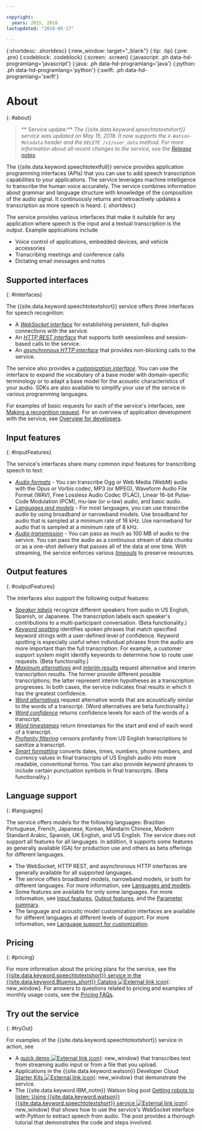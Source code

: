 ```yaml
---

copyright:
  years: 2015, 2018
lastupdated: "2018-05-17"

---
```


{:shortdesc: .shortdesc}
{:new_window: target="_blank"}
{:tip: .tip}
{:pre: .pre}
{:codeblock: .codeblock}
{:screen: .screen}
{:javascript: .ph data-hd-programlang='javascript'}
{:java: .ph data-hd-programlang='java'}
{:python: .ph data-hd-programlang='python'}
{:swift: .ph data-hd-programlang='swift'}

# About
{: #about}

> ** Service update:** *The {{site.data.keyword.speechtotextshort}} service was updated on May 15, 2018. It now supports the `X-Watson-Metadata` header and the `DELETE /v1/user_data` method. For more information about all recent changes to the service, see the [Release notes](/docs/services/speech-to-text/release-notes.html).*

The {{site.data.keyword.speechtotextfull}} service provides application programming interfaces (APIs) that you can use to add speech transcription capabilities to your applications. The service leverages machine intelligence to transcribe the human voice accurately. The service combines information about grammar and language structure with knowledge of the composition of the audio signal. It continuously returns and retroactively updates a transcription as more speech is heard.
{: shortdesc}

The service provides various interfaces that make it suitable for any application where speech is the input and a textual transcription is the output. Example applications include

-   Voice control of applications, embedded devices, and vehicle accessories
-   Transcribing meetings and conference calls
-   Dictating email messages and notes

## Supported interfaces
{: #interfaces}

The {{site.data.keyword.speechtotextshort}} service offers three interfaces for speech recognition:

-   A [*WebSocket interface*](/docs/services/speech-to-text/websockets.html) for establishing persistent, full-duplex connections with the service.
-   An [*HTTP REST interface*](/docs/services/speech-to-text/http.html) that supports both sessionless and session-based calls to the service.
-   An [*asynchronous HTTP interface*](/docs/services/speech-to-text/async.html) that provides non-blocking calls to the service.

The service also provides a [*customization interface*](/docs/services/speech-to-text/custom.html). You can use the interface to expand the vocabulary of a base model with domain-specific terminology or to adapt a base model for the acoustic characteristics of your audio. SDKs are also available to simplify your use of the service in various programming languages.

For examples of basic requests for each of the service's interfaces, see [Making a recognition request](/docs/services/speech-to-text/basic-request.html). For an overview of application development with the service, see [Overview for developers](/docs/services/speech-to-text/developer-overview.html).

## Input features
{: #inputFeatures}

The service's interfaces share many common input features for transcribing speech to text:

-   [*Audio formats*](/docs/services/speech-to-text/audio-formats.html) - You can transcribe Ogg or Web Media (WebM) audio with the Opus or Vorbis codec, MP3 (or MPEG), Waveform Audio File Format (WAV), Free Lossless Audio Codec (FLAC), Linear 16-bit Pulse-Code Modulation (PCM), mu-law (or u-law) audio, and basic audio.
-   [*Languages and models*](/docs/services/speech-to-text/input.html#models) - For most languages, you can use transcribe audio by using broadband or narrowband models. Use broadband for audio that is sampled at a minimum rate of 16 kHz. Use narrowband for audio that is sampled at a minimum rate of 8 kHz.
-   [*Audio transmission*](/docs/services/speech-to-text/input.html#transmission) - You can pass as much as 100 MB of audio to the service. You can pass the audio as a continuous stream of data chunks or as a one-shot delivery that passes all of the data at one time. With streaming, the service enforces various [*timeouts*](/docs/services/speech-to-text/input.html#timeouts) to preserve resources.

## Output features
{: #outputFeatures}

The interfaces also support the following output features:

-   [*Speaker labels*](/docs/services/speech-to-text/output.html#speaker_labels) recognize different speakers from audio in US English, Spanish, or Japanese. The transcription labels each speaker's contributions to a multi-participant conversation. (Beta functionality.)
-   [*Keyword spotting*](/docs/services/speech-to-text/output.html#keyword_spotting) identifies spoken phrases that match specified keyword strings with a user-defined level of confidence. Keyword spotting is especially useful when individual phrases from the audio are more important than the full transcription. For example, a customer support system might identify keywords to determine how to route user requests. (Beta functionality.)
-   [*Maximum alternatives*](/docs/services/speech-to-text/output.html#max_alternatives) and [*interim results*](/docs/services/speech-to-text/output.html#interim) request alternative and interim transcription results. The former provide different possible transcriptions; the latter represent interim hypotheses as a transcription progresses. In both cases, the service indicates final results in which it has the greatest confidence.
-   [*Word alternatives*](/docs/services/speech-to-text/output.html#word_alternatives) request alternative words that are acoustically similar to the words of a transcript. (Word alternatives are beta functionality.)
-   [*Word confidence*](/docs/services/speech-to-text/output.html#word_confidence) returns confidence levels for each of the words of a transcript.
-   [*Word timestamps*](/docs/services/speech-to-text/output.html#word_timestamps) return timestamps for the start and end of each word of a transcript.
-   [*Profanity filtering*](/docs/services/speech-to-text/output.html#profanity_filter) censors profanity from US English transcriptions to sanitize a transcript.
-   [*Smart formatting*](/docs/services/speech-to-text/output.html#smart_formatting) converts dates, times, numbers, phone numbers, and currency values in final transcripts of US English audio into more readable, conventional forms. You can also provide keyword phrases to include certain punctuation symbols in final transcripts. (Beta functionality.)

## Language support
{: #languages}

The service offers models for the following languages: Brazilian Portuguese, French, Japanese, Korean, Mandarin Chinese, Modern Standard Arabic, Spanish, UK English, and US English. The service does not support all features for all languages. In addition, it supports some features as generally available (GA) for production use and others as beta offerings for different languages.

-   The WebSocket, HTTP REST, and asynchronous HTTP interfaces are generally available for all supported languages.
-   The service offers broadband models, narrowband models, or both for different languages. For more information, see [Languages and models](/docs/services/speech-to-text/input.html#models).
-   Some features are available for only some languages. For more information, see [Input features](/docs/services/speech-to-text/input.html), [Output features](/docs/services/speech-to-text/output.html), and the [Parameter summary](/docs/services/speech-to-text/summary.html).
-   The language and acoustic model customization interfaces are available for different languages at different levels of support. For more information, see [Language support for customization](/docs/services/speech-to-text/custom.html#languageSupport).

## Pricing
{: #pricing}

For more information about the pricing plans for the service, see the [{{site.data.keyword.speechtotextshort}} service in the {{site.data.keyword.Bluemix_short}} Catalog ![External link icon](../../icons/launch-glyph.svg "External link icon")](https://console.ng.bluemix.net/catalog/services/speech-to-text){: new_window}. For answers to questions related to pricing and examples of monthly usage costs, see the [Pricing FAQs](/docs/services/speech-to-text/faq-pricing.html).

## Try out the service
{: #tryOut}

For examples of the {{site.data.keyword.speechtotextshort}} service in action, see

-   A [quick demo ![External link icon](../../icons/launch-glyph.svg "External link icon")](https://speech-to-text-demo.ng.bluemix.net/){: new_window} that transcribes text from streaming audio input or from a file that you upload.
-   Applications in the {{site.data.keyword.watson}} Developer Cloud [Starter Kits ![External link icon](../../icons/launch-glyph.svg "External link icon")](http://www.ibm.com/watson/developercloud/starter-kits.html){: new_window} that demonstrate the service.
-   The {{site.data.keyword.IBM_notm}} Watson blog post [Getting robots to listen: Using {{site.data.keyword.watson}} {{site.data.keyword.speechtotextshort}} service ![External link icon](../../icons/launch-glyph.svg "External link icon")](https://www.ibm.com/blogs/watson/2016/07/getting-robots-listen-using-watsons-speech-text-service/){: new_window} that shows how to use the service's WebSocket interface with Python to extract speech from audio. The post provides a thorough tutorial that demonstrates the code and steps involved.
